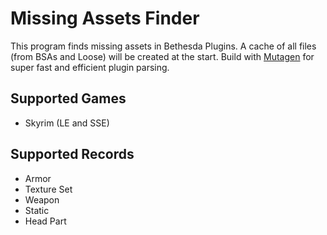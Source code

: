 # Missing Assets Finder

This program finds missing assets in Bethesda Plugins. A cache of all files (from BSAs and Loose) will be created at the start. Build with [Mutagen](https://github.com/noggog/mutagen) for super fast and efficient plugin parsing.

## Supported Games

- Skyrim (LE and SSE)

## Supported Records

- Armor
- Texture Set
- Weapon
- Static
- Head Part
